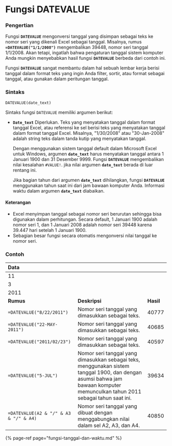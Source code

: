 # Fungsi DATEVALUE

### Pengertian

Fungsi **`DATEVALUE`** mengonversi tanggal yang disimpan sebagai teks ke nomor seri yang dikenali Excel sebagai tanggal. Misalnya, rumus **`=DATEVALUE("1/1/2008")`** mengembalikan 39448, nomor seri tanggal 1/1/2008. Akan tetapi, ingatlah bahwa pengaturan tanggal sistem komputer Anda mungkin menyebabkan hasil fungsi **`DATEVALUE`** berbeda dari contoh ini.

Fungsi **`DATEVALUE`** sangat membantu dalam hal sebuah lembar kerja berisi tanggal dalam format teks yang ingin Anda filter, sortir, atau format sebagai tanggal, atau gunakan dalam peritungan tanggal.

### Sintaks

```text
DATEVALUE(date_text)
```

Sintaks fungsi `DATEVALUE` memiliki argumen berikut:

* **`Date_text`**    Diperlukan. Teks yang menyatakan tanggal dalam format tanggal Excel, atau referensi ke sel berisi teks yang menyatakan tanggal dalam format tanggal Excel. Misalnya, "1/30/2008" atau "30-Jan-2008" adalah string teks dalam tanda kutip yang menyatakan tanggal.

  Dengan menggunakan sistem tanggal default dalam Microsoft Excel untuk Windows, argumen **`date_text`** harus menyatakan tanggal antara 1 Januari 1900 dan 31 Desember 9999. Fungsi **`DATEVALUE`** mengembalikan nilai kesalahan `#VALUE!`. jika nilai argumen **`date_text`** berada di luar rentang ini.

  Jika bagian tahun dari argumen **`date_text`** dihilangkan, fungsi **`DATEVALUE`** menggunakan tahun saat ini dari jam bawaan komputer Anda. Informasi waktu dalam argumen **`date_text`** diabaikan.

#### Keterangan

* Excel menyimpan tanggal sebagai nomor seri berurutan sehingga bisa digunakan dalam perhitungan. Secara default, 1 Januari 1900 adalah nomor seri 1, dan 1 Januari 2008 adalah nomor seri 39448 karena 39.447 hari setelah 1 Januari 1900.
* Sebagian besar fungsi secara otomatis mengonversi nilai tanggal ke nomor seri.

### Contoh

| **Data** |  |  |
| :--- | :--- | :--- |
| 11 |  |  |
| 3 |  |  |
| 2011 |  |  |
| **Rumus** | **Deskripsi** | **Hasil** |
| `=DATEVALUE("8/22/2011")` | Nomor seri tanggal yang dimasukkan sebagai teks. | 40777 |
| `=DATEVALUE("22-MAY-2011")` | Nomor seri tanggal yang dimasukkan sebagai teks. | 40685 |
| `=DATEVALUE("2011/02/23")` | Nomor seri tanggal yang dimasukkan sebagai teks. | 40597 |
| `=DATEVALUE("5-JUL")` | Nomor seri tanggal yang dimasukkan sebagai teks, menggunakan sistem tanggal 1900, dan dengan asumsi bahwa jam bawaan komputer memunculkan tahun 2011 sebagai tahun saat ini. | 39634 |
| `=DATEVALUE(A2 & "/" & A3 & "/" & A4)` | Nomor seri tanggal yang dibuat dengan menggabungkan nilai dalam sel A2, A3, dan A4. | 40850 |

{% page-ref page="fungsi-tanggal-dan-waktu.md" %}

